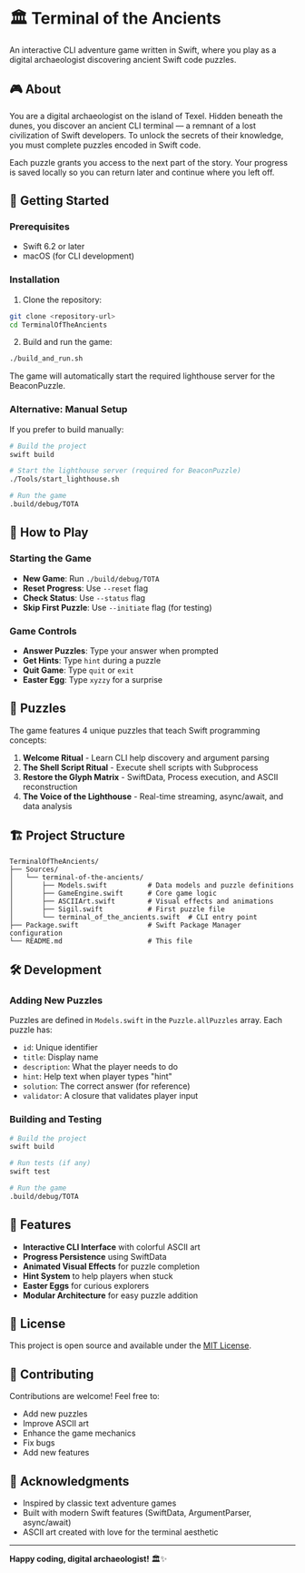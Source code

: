 # 🏛️ Terminal of the Ancients

An interactive CLI adventure game written in Swift, where you play as a digital archaeologist discovering ancient Swift code puzzles.

## 🎮 About

You are a digital archaeologist on the island of Texel. Hidden beneath the dunes, you discover an ancient CLI terminal — a remnant of a lost civilization of Swift developers. To unlock the secrets of their knowledge, you must complete puzzles encoded in Swift code.

Each puzzle grants you access to the next part of the story. Your progress is saved locally so you can return later and continue where you left off.

## 🚀 Getting Started

### Prerequisites

- Swift 6.2 or later
- macOS (for CLI development)

### Installation

1. Clone the repository:
```bash
git clone <repository-url>
cd TerminalOfTheAncients
```

2. Build and run the game:
```bash
./build_and_run.sh
```

The game will automatically start the required lighthouse server for the BeaconPuzzle.

### Alternative: Manual Setup

If you prefer to build manually:

```bash
# Build the project
swift build

# Start the lighthouse server (required for BeaconPuzzle)
./Tools/start_lighthouse.sh

# Run the game
.build/debug/TOTA
```

## 🎯 How to Play

### Starting the Game

- **New Game**: Run `./build/debug/TOTA`
- **Reset Progress**: Use `--reset` flag
- **Check Status**: Use `--status` flag
- **Skip First Puzzle**: Use `--initiate` flag (for testing)

### Game Controls

- **Answer Puzzles**: Type your answer when prompted
- **Get Hints**: Type `hint` during a puzzle
- **Quit Game**: Type `quit` or `exit`
- **Easter Egg**: Type `xyzzy` for a surprise

## 🧩 Puzzles

The game features 4 unique puzzles that teach Swift programming concepts:

1. **Welcome Ritual** - Learn CLI help discovery and argument parsing
2. **The Shell Script Ritual** - Execute shell scripts with Subprocess
3. **Restore the Glyph Matrix** - SwiftData, Process execution, and ASCII reconstruction
4. **The Voice of the Lighthouse** - Real-time streaming, async/await, and data analysis

## 🏗️ Project Structure

```
TerminalOfTheAncients/
├── Sources/
│   └── terminal-of-the-ancients/
│       ├── Models.swift          # Data models and puzzle definitions
│       ├── GameEngine.swift      # Core game logic
│       ├── ASCIIArt.swift        # Visual effects and animations
│       ├── Sigil.swift           # First puzzle file
│       └── terminal_of_the_ancients.swift  # CLI entry point
├── Package.swift                 # Swift Package Manager configuration
└── README.md                     # This file
```

## 🛠️ Development

### Adding New Puzzles

Puzzles are defined in `Models.swift` in the `Puzzle.allPuzzles` array. Each puzzle has:

- `id`: Unique identifier
- `title`: Display name
- `description`: What the player needs to do
- `hint`: Help text when player types "hint"
- `solution`: The correct answer (for reference)
- `validator`: A closure that validates player input

### Building and Testing

```bash
# Build the project
swift build

# Run tests (if any)
swift test

# Run the game
.build/debug/TOTA
```

## 🎨 Features

- **Interactive CLI Interface** with colorful ASCII art
- **Progress Persistence** using SwiftData
- **Animated Visual Effects** for puzzle completion
- **Hint System** to help players when stuck
- **Easter Eggs** for curious explorers
- **Modular Architecture** for easy puzzle addition

## 📝 License

This project is open source and available under the [MIT License](LICENSE).

## 🤝 Contributing

Contributions are welcome! Feel free to:

- Add new puzzles
- Improve ASCII art
- Enhance the game mechanics
- Fix bugs
- Add new features

## 🎉 Acknowledgments

- Inspired by classic text adventure games
- Built with modern Swift features (SwiftData, ArgumentParser, async/await)
- ASCII art created with love for the terminal aesthetic

---

**Happy coding, digital archaeologist!** 🏛️✨ 